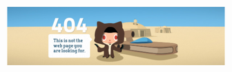 <a href="https://blog.marcnuri.com/author/marcnuri"><img src="https://github.com/manusa/manusa/raw/master/assets/404.png" alt="404" /></a>
